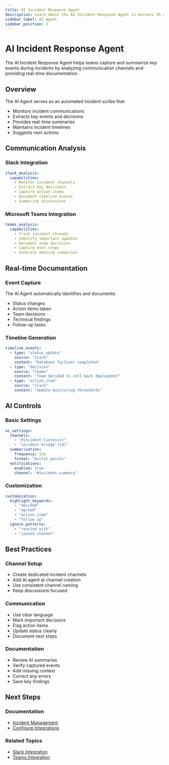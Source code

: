 ```yaml
---
title: AI Incident Response Agent
description: Learn about the AI Incident Response Agent in Harness IR and how it helps with incident summarization and documentation.
sidebar_label: AI Agent
sidebar_position: 2
---
```


# AI Incident Response Agent

The AI Incident Response Agent helps teams capture and summarize key events during incidents by analyzing communication channels and providing real-time documentation.

## Overview

The AI Agent serves as an automated incident scribe that:
- Monitors incident communications
- Extracts key events and decisions
- Provides real-time summaries
- Maintains incident timelines
- Suggests next actions

## Communication Analysis

### Slack Integration
```yaml
slack_analysis:
  capabilities:
    - Monitor incident channels
    - Extract key decisions
    - Capture action items
    - Document timeline events
    - Summarize discussions
```

### Microsoft Teams Integration
```yaml
teams_analysis:
  capabilities:
    - Track incident threads
    - Identify important updates
    - Document team decisions
    - Capture next steps
    - Generate meeting summaries
```

## Real-time Documentation

### Event Capture
The AI Agent automatically identifies and documents:
- Status changes
- Action items taken
- Team decisions
- Technical findings
- Follow-up tasks

### Timeline Generation
```yaml
timeline_events:
  - type: "status_update"
    source: "slack"
    content: "Database failover completed"
  - type: "decision"
    source: "teams"
    content: "Team decided to roll back deployment"
  - type: "action_item"
    source: "slack"
    content: "Update monitoring thresholds"
```

## AI Controls

### Basic Settings
```yaml
ai_settings:
  channels:
    - "#incident-[service]"
    - "incident-bridge-[id]"
  summarization:
    frequency: 15m
    format: "bullet_points"
  notifications:
    enabled: true
    channel: "#incident-summary"
```

### Customization
```yaml
customization:
  highlight_keywords:
    - "decided"
    - "agreed"
    - "action item"
    - "follow up"
  ignore_patterns:
    - "reacted with"
    - "joined channel"
```

## Best Practices

### Channel Setup
- Create dedicated incident channels
- Add AI agent at channel creation
- Use consistent channel naming
- Keep discussions focused

### Communication
- Use clear language
- Mark important decisions
- Flag action items
- Update status clearly
- Document next steps

### Documentation
- Review AI summaries
- Verify captured events
- Add missing context
- Correct any errors
- Save key findings

## Next Steps

### Documentation
- [Incident Management](../incidents/incidents.md)
- [Configure Integrations](../incidents/incident-integrations.md)

### Related Topics
- [Slack Integration](../runbooks/integrations/slack.md)
- [Teams Integration](../runbooks/integrations/teams.md)
